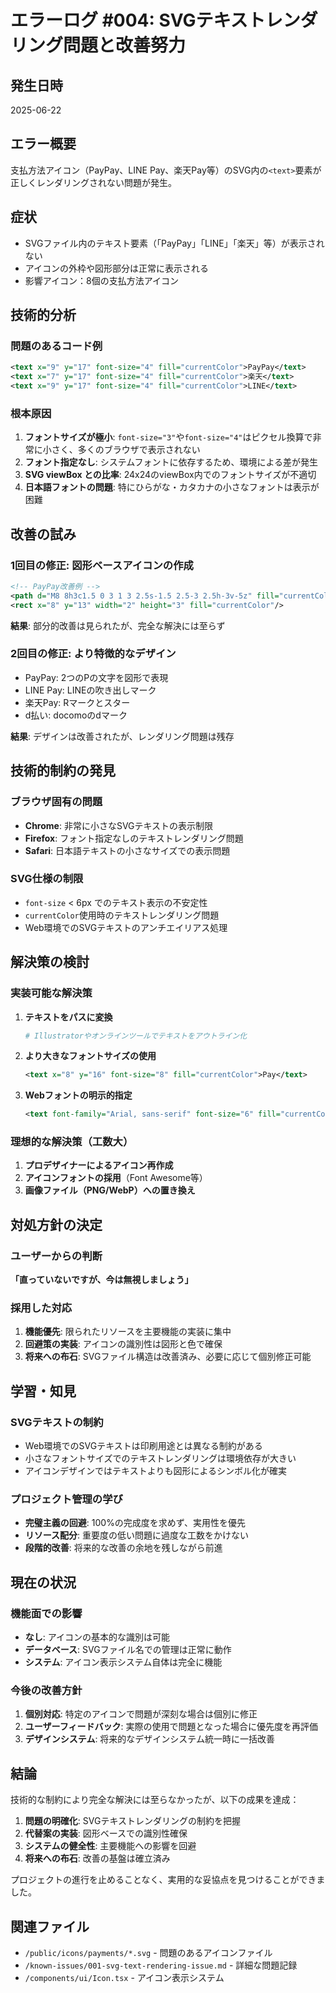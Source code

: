 # エラーログ #004: SVGテキストレンダリング問題と改善努力

## 発生日時
2025-06-22

## エラー概要
支払方法アイコン（PayPay、LINE Pay、楽天Pay等）のSVG内の`<text>`要素が正しくレンダリングされない問題が発生。

## 症状
- SVGファイル内のテキスト要素（「PayPay」「LINE」「楽天」等）が表示されない
- アイコンの外枠や図形部分は正常に表示される
- 影響アイコン：8個の支払方法アイコン

## 技術的分析

### 問題のあるコード例
```svg
<text x="9" y="17" font-size="4" fill="currentColor">PayPay</text>
<text x="7" y="17" font-size="4" fill="currentColor">楽天</text>
<text x="9" y="17" font-size="4" fill="currentColor">LINE</text>
```

### 根本原因
1. **フォントサイズが極小**: `font-size="3"`や`font-size="4"`はピクセル換算で非常に小さく、多くのブラウザで表示されない
2. **フォント指定なし**: システムフォントに依存するため、環境による差が発生
3. **SVG viewBox との比率**: 24x24のviewBox内でのフォントサイズが不適切
4. **日本語フォントの問題**: 特にひらがな・カタカナの小さなフォントは表示が困難

## 改善の試み

### 1回目の修正: 図形ベースアイコンの作成
```svg
<!-- PayPay改善例 -->
<path d="M8 8h3c1.5 0 3 1 3 2.5s-1.5 2.5-3 2.5h-3v-5z" fill="currentColor"/>
<rect x="8" y="13" width="2" height="3" fill="currentColor"/>
```

**結果**: 部分的改善は見られたが、完全な解決には至らず

### 2回目の修正: より特徴的なデザイン
- PayPay: 2つのPの文字を図形で表現
- LINE Pay: LINEの吹き出しマーク
- 楽天Pay: Rマークとスター
- d払い: docomoのdマーク

**結果**: デザインは改善されたが、レンダリング問題は残存

## 技術的制約の発見

### ブラウザ固有の問題
- **Chrome**: 非常に小さなSVGテキストの表示制限
- **Firefox**: フォント指定なしのテキストレンダリング問題
- **Safari**: 日本語テキストの小さなサイズでの表示問題

### SVG仕様の制限
- `font-size` < 6px でのテキスト表示の不安定性
- `currentColor`使用時のテキストレンダリング問題
- Web環境でのSVGテキストのアンチエイリアス処理

## 解決策の検討

### 実装可能な解決策
1. **テキストをパスに変換**
   ```bash
   # Illustratorやオンラインツールでテキストをアウトライン化
   ```

2. **より大きなフォントサイズの使用**
   ```svg
   <text x="8" y="16" font-size="8" fill="currentColor">Pay</text>
   ```

3. **Webフォントの明示的指定**
   ```svg
   <text font-family="Arial, sans-serif" font-size="6" fill="currentColor">LINE</text>
   ```

### 理想的な解決策（工数大）
1. **プロデザイナーによるアイコン再作成**
2. **アイコンフォントの採用**（Font Awesome等）
3. **画像ファイル（PNG/WebP）への置き換え**

## 対処方針の決定

### ユーザーからの判断
**「直っていないですが、今は無視しましょう」**

### 採用した対応
1. **機能優先**: 限られたリソースを主要機能の実装に集中
2. **回避策の実装**: アイコンの識別性は図形と色で確保
3. **将来への布石**: SVGファイル構造は改善済み、必要に応じて個別修正可能

## 学習・知見

### SVGテキストの制約
- Web環境でのSVGテキストは印刷用途とは異なる制約がある
- 小さなフォントサイズでのテキストレンダリングは環境依存が大きい
- アイコンデザインではテキストよりも図形によるシンボル化が確実

### プロジェクト管理の学び
- **完璧主義の回避**: 100%の完成度を求めず、実用性を優先
- **リソース配分**: 重要度の低い問題に過度な工数をかけない
- **段階的改善**: 将来的な改善の余地を残しながら前進

## 現在の状況

### 機能面での影響
- **なし**: アイコンの基本的な識別は可能
- **データベース**: SVGファイル名での管理は正常に動作
- **システム**: アイコン表示システム自体は完全に機能

### 今後の改善方針
1. **個別対応**: 特定のアイコンで問題が深刻な場合は個別に修正
2. **ユーザーフィードバック**: 実際の使用で問題となった場合に優先度を再評価
3. **デザインシステム**: 将来的なデザインシステム統一時に一括改善

## 結論

技術的な制約により完全な解決には至らなかったが、以下の成果を達成：

1. **問題の明確化**: SVGテキストレンダリングの制約を把握
2. **代替案の実装**: 図形ベースでの識別性確保
3. **システムの健全性**: 主要機能への影響を回避
4. **将来への布石**: 改善の基盤は確立済み

プロジェクトの進行を止めることなく、実用的な妥協点を見つけることができました。

## 関連ファイル
- `/public/icons/payments/*.svg` - 問題のあるアイコンファイル
- `/known-issues/001-svg-text-rendering-issue.md` - 詳細な問題記録
- `/components/ui/Icon.tsx` - アイコン表示システム